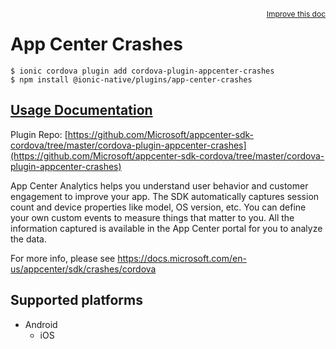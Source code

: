 <a style="float:right;font-size:12px;" href="http://github.com/danielsogl/awesome-cordova-plugins/edit/master/src/@awesome-cordova-plugins/plugins/app-center-crashes/index.ts#L28">
  Improve this doc
</a>

# App Center Crashes

```
$ ionic cordova plugin add cordova-plugin-appcenter-crashes
$ npm install @ionic-native/plugins/app-center-crashes
```

## [Usage Documentation](https://ionicframework.com/docs/native/app-center-crashes/)

Plugin Repo: [https://github.com/Microsoft/appcenter-sdk-cordova/tree/master/cordova-plugin-appcenter-crashes](https://github.com/Microsoft/appcenter-sdk-cordova/tree/master/cordova-plugin-appcenter-crashes)

App Center Analytics helps you understand user behavior and customer engagement to improve your app.
The SDK automatically captures session count and device properties like model, OS version, etc.
You can define your own custom events to measure things that matter to you.
All the information captured is available in the App Center portal for you to analyze the data.

For more info, please see https://docs.microsoft.com/en-us/appcenter/sdk/crashes/cordova

## Supported platforms

- Android
  - iOS
